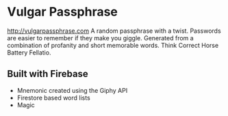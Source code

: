 # Vulgar Passphrase
<http://vulgarpassphrase.com>
A random passphrase with a twist. Passwords are easier to remember if they make you giggle. Generated from a combination of profanity and short memorable words. Think Correct Horse Battery Fellatio.

## Built with Firebase

  - Mnemonic created using the Giphy API
  - Firestore based word lists
  - Magic
